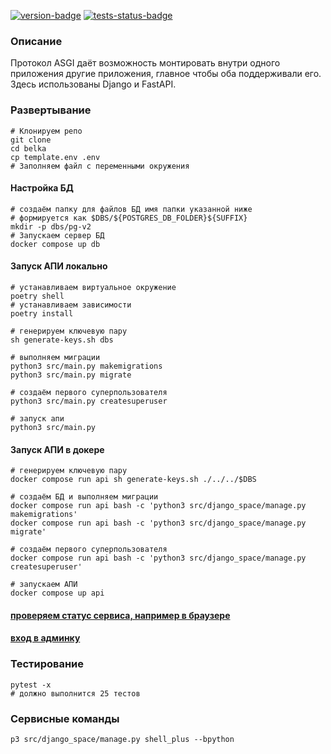 [![version-badge][version-badge]][main-branch-link] [![tests-status-badge][tests-status-badge]][main-branch-link]

[version-badge]: https://img.shields.io/badge/version-1.0.0-%230071C5?style=for-the-badge&logo=semver&logoColor=orange
[tests-status-badge]: https://img.shields.io/badge/test-passed-green?style=for-the-badge&logo=pytest&logoColor=orange
[main-branch-link]: https://github.com/MavlinD/belka

### Описание
Протокол ASGI даёт возможность монтировать внутри одного приложения другие приложения, главное чтобы оба поддерживали его. Здесь использованы Django и FastAPI.

### Развертывание

```shell
# Клонируем репо
git clone 
cd belka
cp template.env .env
# Заполняем файл с переменными окружения
```
#### Настройка БД
```shell
# создаём папку для файлов БД имя папки указанной ниже
# формируется как $DBS/${POSTGRES_DB_FOLDER}${SUFFIX} 
mkdir -p dbs/pg-v2
# Запускаем сервер БД
docker compose up db
```
#### Запуск АПИ локально
```shell
# устанавливаем виртуальное окружение
poetry shell
# устанавливаем зависимости
poetry install

# генерируем ключевую пару
sh generate-keys.sh dbs

# выполняем миграции
python3 src/main.py makemigrations
python3 src/main.py migrate

# создаём первого суперпользователя
python3 src/main.py createsuperuser

# запуск апи
python3 src/main.py
```
#### Запуск АПИ в докере
```shell
# генерируем ключевую пару
docker compose run api sh generate-keys.sh ./../../$DBS

# создаём БД и выполняем миграции
docker compose run api bash -c 'python3 src/django_space/manage.py makemigrations'
docker compose run api bash -c 'python3 src/django_space/manage.py migrate'

# создаём первого суперпользователя
docker compose run api bash -c 'python3 src/django_space/manage.py createsuperuser'

# запускаем АПИ
docker compose up api
```
#### [проверяем статус сервиса, например в браузере](http://localhost:8000/api/docs)  
#### [вход в админку](http://localhost:8000/django/admin)

### Тестирование
```shell
pytest -x
# должно выполнится 25 тестов
```

### Сервисные команды
```shell
p3 src/django_space/manage.py shell_plus --bpython
```
